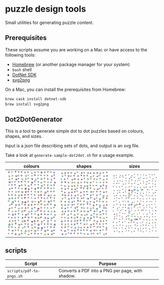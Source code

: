 # puzzle design tools

Small utilities for generating puzzle content.

## Prerequisites

These scripts assume you are working on a Mac or have access to the following tools:

- [Homebrew](https://brew.sh) (or another package manager for your system)
- `bash` shell
- [DotNet SDK](https://dotnet.microsoft.com/en-us/download)
- [svg2png](https://formulae.brew.sh/formula/svg2png)

On a Mac, you can install the prerequisites from Homebrew:

```bash
brew cask install dotnet-sdk
brew install svg2png
```

## Dot2DotGenerator

This is a tool to generate simple dot to dot puzzles based on colours, shapes, and sizes.

Input is a json file describing sets of dots, and output is an svg file.

Take a look at `generate-sample-dot2dot.sh` for a usage example.

| colours                        | shapes                         | sizes                          |
| ------------------------------ | ------------------------------ | ------------------------------ |
| ![](docs/images/dots-01-B.png) | ![](docs/images/dots-02-E.png) | ![](docs/images/dots-03-E.png) |

## scripts

| Script                   | Purpose                                          |
| ------------------------ | ------------------------------------------------ |
| `scripts/pdf-to-pngs.sh` | Converts a PDF into a PNG per page, with shadow. |
